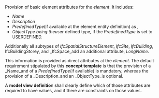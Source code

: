 ﻿Provision of basic element attributes for the _element_. It includes:

*  _Name_
*  _Description_
*  _PredefinedType_(if available at the element entity definition) as ,
*  _ObjectType being the_<span style="font-style: italic;">u</span>ser defined type, if the _PredefinedType_ is set to USERDEFINED.

Additionally all subtypes of _IfcSpatialStructureElement_, _IfcSite_, _IfcBuilding_, IfcBuildingStorey, and _IfcSpace_add an additional attribute, _LongName_.

This information is provided as direct attributes at the _element_. The default requirement stipulated by this **concept template** is that the provision of a _Name_and of a _PredefinedType_(if available) is mandatory, whereas the provision of a _Description_and an _ObjectType_is optional.

A **model view definitio**n shall clearly define which of those attributes are required to have values, and if there are constraints on those values.